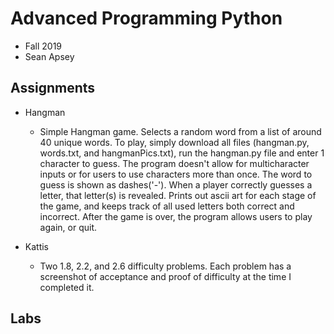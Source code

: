 # Advanced Programming Python
- Fall 2019
- Sean Apsey

## Assignments
  - Hangman
    - Simple Hangman game. Selects a random word from a list of around 40 unique words. To play, simply download all files (hangman.py, words.txt, and hangmanPics.txt), run the hangman.py file and enter 1 character to guess. The program doesn't allow for multicharacter inputs or for users to use characters more than once. The word to guess is shown as dashes('-'). When a player correctly guesses a letter, that letter(s) is revealed. Prints out ascii art for each stage of the game, and keeps track of all used letters both correct and incorrect. After the game is over, the program allows users to play again, or quit. 

  - Kattis
    - Two 1.8, 2.2, and 2.6 difficulty problems. Each problem has a screenshot of acceptance and proof of difficulty at the time I completed it.
    
## Labs
